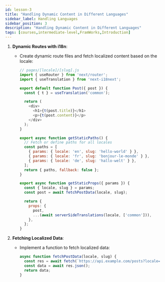 ```yaml
---
id: lesson-3
title: "Handling Dynamic Content in Different Languages"
sidebar_label: Handling Languages
sidebar_position: 3
description: "Handling Dynamic Content in Different Languages"
tags: [courses,intermediate-level,FramWorks,Introduction]
---
```

    

1. **Dynamic Routes with i18n**:
   - Create dynamic route files and fetch localized content based on the locale:
     ```javascript
     // pages/[locale]/[slug].js
     import { useRouter } from 'next/router';
     import { useTranslation } from 'next-i18next';

     export default function Post({ post }) {
       const { t } = useTranslation('common');

       return (
         <div>
           <h1>{t(post.title)}</h1>
           <p>{t(post.content)}</p>
         </div>
       );
     }

     export async function getStaticPaths() {
       // Fetch or define paths for all locales
       const paths = [
         { params: { locale: 'en', slug: 'hello-world' } },
         { params: { locale: 'fr', slug: 'bonjour-le-monde' } },
         { params: { locale: 'de', slug: 'hallo-welt' } },
       ];
       return { paths, fallback: false };
     }

     export async function getStaticProps({ params }) {
       const { locale, slug } = params;
       const post = await fetchPostData(locale, slug);

       return {
         props: {
           post,
           ...(await serverSideTranslations(locale, ['common'])),
         },
       };
     }
     ```

2. **Fetching Localized Data**:
   - Implement a function to fetch localized data:
     ```javascript
     async function fetchPostData(locale, slug) {
       const res = await fetch(`https://api.example.com/posts?locale=${locale}&slug=${slug}`);
       const data = await res.json();
       return data;
     }
     ``` 